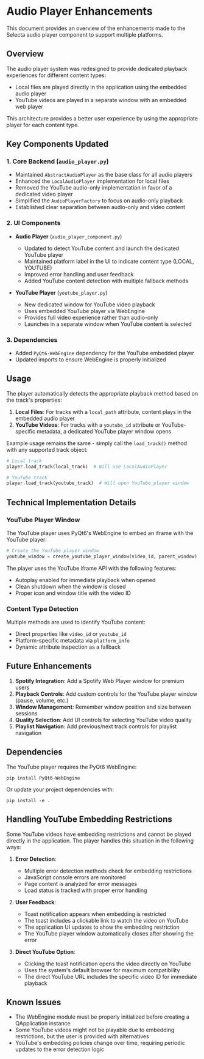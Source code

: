 # Audio Player Enhancements

This document provides an overview of the enhancements made to the Selecta audio player component to support multiple platforms.

## Overview

The audio player system was redesigned to provide dedicated playback experiences for different content types:
- Local files are played directly in the application using the embedded audio player
- YouTube videos are played in a separate window with an embedded web player

This architecture provides a better user experience by using the appropriate player for each content type.

## Key Components Updated

### 1. Core Backend (`audio_player.py`)
- Maintained `AbstractAudioPlayer` as the base class for all audio players
- Enhanced the `LocalAudioPlayer` implementation for local files
- Removed the YouTube audio-only implementation in favor of a dedicated video player
- Simplified the `AudioPlayerFactory` to focus on audio-only playback
- Established clear separation between audio-only and video content

### 2. UI Components
- **Audio Player** (`audio_player_component.py`)
  - Updated to detect YouTube content and launch the dedicated YouTube player
  - Maintained platform label in the UI to indicate content type (LOCAL, YOUTUBE)
  - Improved error handling and user feedback
  - Added YouTube content detection with multiple fallback methods

- **YouTube Player** (`youtube_player.py`)
  - New dedicated window for YouTube video playback
  - Uses embedded YouTube player via WebEngine
  - Provides full video experience rather than audio-only
  - Launches in a separate window when YouTube content is selected

### 3. Dependencies
- Added `PyQt6-WebEngine` dependency for the YouTube embedded player
- Updated imports to ensure WebEngine is properly initialized

## Usage

The player automatically detects the appropriate playback method based on the track's properties:

1. **Local Files**: For tracks with a `local_path` attribute, content plays in the embedded audio player
2. **YouTube Videos**: For tracks with a `youtube_id` attribute or YouTube-specific metadata, a dedicated YouTube player window opens

Example usage remains the same - simply call the `load_track()` method with any supported track object:

```python
# Local track
player.load_track(local_track)  # Will use LocalAudioPlayer

# YouTube track
player.load_track(youtube_track)  # Will open YouTube player window
```

## Technical Implementation Details

### YouTube Player Window

The YouTube player uses PyQt6's WebEngine to embed an iframe with the YouTube player:

```python
# Create the YouTube player window
youtube_window = create_youtube_player_window(video_id, parent_window)
```

The player uses the YouTube iframe API with the following features:
- Autoplay enabled for immediate playback when opened
- Clean shutdown when the window is closed
- Proper icon and window title with the video ID

### Content Type Detection

Multiple methods are used to identify YouTube content:
- Direct properties like `video_id` or `youtube_id`
- Platform-specific metadata via `platform_info`
- Dynamic attribute inspection as a fallback

## Future Enhancements

1. **Spotify Integration**: Add a Spotify Web Player window for premium users
2. **Playback Controls**: Add custom controls for the YouTube player window (pause, volume, etc.)
3. **Window Management**: Remember window position and size between sessions
4. **Quality Selection**: Add UI controls for selecting YouTube video quality
5. **Playlist Navigation**: Add previous/next track controls for playlist navigation

## Dependencies

The YouTube player requires the PyQt6 WebEngine:

```
pip install PyQt6-WebEngine
```

Or update your project dependencies with:

```
pip install -e .
```

## Handling YouTube Embedding Restrictions

Some YouTube videos have embedding restrictions and cannot be played directly in the application. The player handles this situation in the following ways:

1. **Error Detection**:
   - Multiple error detection methods check for embedding restrictions
   - JavaScript console errors are monitored
   - Page content is analyzed for error messages
   - Load status is tracked with proper error handling

2. **User Feedback**:
   - Toast notification appears when embedding is restricted
   - The toast includes a clickable link to watch the video on YouTube
   - The application UI updates to show the embedding restriction
   - The YouTube player window automatically closes after showing the error

3. **Direct YouTube Option**:
   - Clicking the toast notification opens the video directly on YouTube
   - Uses the system's default browser for maximum compatibility
   - The direct YouTube URL includes the specific video ID for immediate playback

## Known Issues

- The WebEngine module must be properly initialized before creating a QApplication instance
- Some YouTube videos might not be playable due to embedding restrictions, but the user is provided with alternatives
- YouTube's embedding policies change over time, requiring periodic updates to the error detection logic
